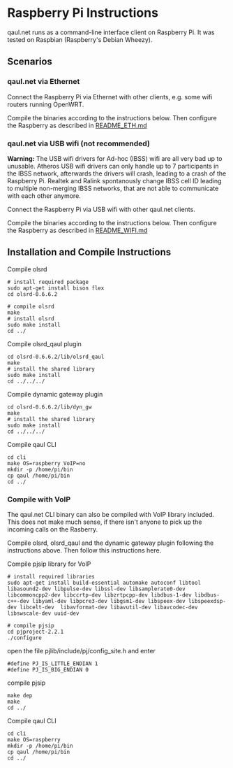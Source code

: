 Raspberry Pi Instructions
=========================

qaul.net runs as a command-line interface client on Raspberry Pi.
It was tested on Raspbian (Raspberry's Debian Wheezy).


Scenarios
---------

### qaul.net via Ethernet

Connect the Raspberry Pi via Ethernet with other clients, 
e.g. some wifi routers running OpenWRT.

Compile the binaries according to the instructions below.
Then configure the Raspberry as described in [README_ETH.md](https://github.com/WachterJud/qaul.net/blob/master/raspberry/README_ETH.md)


### qaul.net via USB wifi (not recommended)

**Warning:** The USB wifi drivers for Ad-hoc (IBSS) wifi are all
very bad up to unusable. Atheros USB wifi drivers can only
handle up to 7 participants in the IBSS network, afterwards
the drivers will crash, leading to a crash of the Raspberry Pi. 
Realtek and Ralink spontanously change IBSS cell ID leading
to multiple non-merging IBSS networks, that are not able to 
communicate with each other anymore.

Connect the Raspberry Pi via USB wifi with other qaul.net clients.

Compile the binaries according to the instructions below.
Then configure the Raspberry as described in [README_WIFI.md](https://github.com/WachterJud/qaul.net/blob/master/raspberry/README_WIFI.md)


Installation and Compile Instructions
--------------------------------------

Compile olsrd

    # install required package
    sudo apt-get install bison flex
    cd olsrd-0.6.6.2
    
    # compile olsrd
    make
    # install olsrd
    sudo make install
    cd ../

Compile olsrd_qaul plugin

    cd olsrd-0.6.6.2/lib/olsrd_qaul
    make
    # install the shared library
    sudo make install
    cd ../../../

Compile dynamic gateway plugin

    cd olsrd-0.6.6.2/lib/dyn_gw
    make
    # install the shared library
    sudo make install
    cd ../../../

Compile qaul CLI

    cd cli
    make OS=raspberry VoIP=no
    mkdir -p /home/pi/bin
    cp qaul /home/pi/bin
    cd ../


### Compile with VoIP

The qaul.net CLI binary can also be compiled with VoIP library included.
This does not make much sense, if there isn't anyone to pick up 
the incoming calls on the Rasberry. 

Compile olsrd, olsrd_qaul and the dynamic gateway plugin following 
the instructions above. Then follow this instructions here.


Compile pjsip library for VoIP

    # install required libraries
    sudo apt-get install build-essential automake autoconf libtool libasound2-dev libpulse-dev libssl-dev libsamplerate0-dev libcommoncpp2-dev libccrtp-dev libzrtpcpp-dev libdbus-1-dev libdbus-c++-dev libyaml-dev libpcre3-dev libgsm1-dev libspeex-dev libspeexdsp-dev libcelt-dev  libavformat-dev libavutil-dev libavcodec-dev libswscale-dev uuid-dev

    # compile pjsip
    cd pjproject-2.2.1
    ./configure

open the file pjlib/include/pj/config_site.h and enter

    #define PJ_IS_LITTLE_ENDIAN 1 
    #define PJ_IS_BIG_ENDIAN 0

compile pjsip

    make dep
    make
    cd ../

Compile qaul CLI

    cd cli
    make OS=raspberry
    mkdir -p /home/pi/bin
    cp qaul /home/pi/bin
    cd ../

